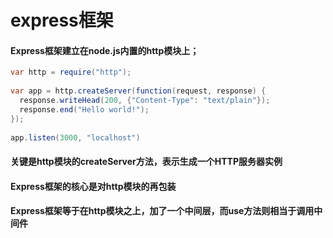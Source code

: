 # express框架

#### &#x20;**Express框架建立在node.js内置的http模块上；**

```java
var http = require("http");
 
var app = http.createServer(function(request, response) {
  response.writeHead(200, {"Content-Type": "text/plain"});
  response.end("Hello world!");
});
 
app.listen(3000, "localhost")
```

#### **关键是http模块的createServer方法，表示生成一个HTTP服务器实例**

#### Express框架的核心是对http模块的再包装

#### Express框架等于在http模块之上，加了一个中间层，而use方法则相当于调用中间件

